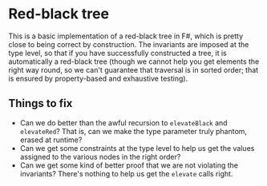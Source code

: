 # Red-black tree

This is a basic implementation of a red-black tree in F#, which is pretty close to being correct by construction.
The invariants are imposed at the type level, so that if you have successfully constructed a tree, it is automatically a red-black tree (though we cannot help you get elements the right way round, so we can't guarantee that traversal is in sorted order; that is ensured by property-based and exhaustive testing).

## Things to fix

* Can we do better than the awful recursion to `elevateBlack` and `elevateRed`? That is, can we make the type parameter truly phantom, erased at runtime?
* Can we get some constraints at the type level to help us get the values assigned to the various nodes in the right order?
* Can we get some kind of better proof that we are not violating the invariants? There's nothing to help us get the `elevate` calls right.
